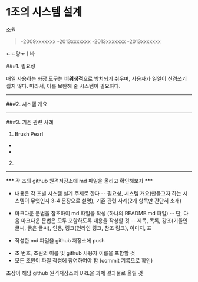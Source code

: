 # 1조의 시스템 설계

조원
>-2009xxxxxxx
>-2013xxxxxxx
>-2013xxxxxxx
>-2013xxxxxxx

ㄷㄷ양ㅜㅣ바

###1. 필요성 

매일 사용하는 화장 도구는 **비위생적**으로 방치되기 쉬우며, 사용자가 일일이 신경쓰기 쉽지 않다.
따라서, 이를 보완해 줄 시스템이 필요하다.

-------------


###2. 시스템 개요

---------------

###3. 기존 관련 사례

1) Brush Pearl
 -
 -
 
2) 
---------------



>
*** 각 조의 github 원격저장소에 md 파일을 올리고 확인해보자 ***

- 내용은 각 조별 시스템 설계 주제로 한다 
-- 필요성, 시스템 개요(만들고자 하는 시스템이 무엇인지 3-4 문장으로 설명), 기존 관련 사례(2개 항목만 간단히 소개)

- 마크다운 문법을 참조하여 md 파일을 작성 (하나의 README.md 파일)
-- 단, 다음 마크다운 문법은 모두 포함하도록 내용을 작성할 것
-- 제목, 목록, 강조(기울인 글씨, 굵은 글씨), 인용, 링크(인라인 링크, 참조 링크), 이미지, 표

- 작성한 md 파일을 github 저장소에 push

* 조 번호, 조원의 이름 및 github 사용자 이름을 포함할 것
* 모든 조원이 파일 작성에 참여하여야 함 (commit 기록으로 확인)

조장이 해당 github 원격저장소의 URL을 과제 결과물로 올릴 것
>
